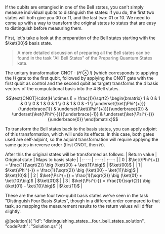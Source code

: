 If the qubits are entangled in one of the Bell states, you can't simply measure individual qubits to distinguish the states: if you do, the first two states will both give you 00 or 11, and the last two: 01 or 10. We need to come up with a way to transform the original states to states that are easy to distinguish before measuring them.

First, let's take a look at the preparation of the Bell states starting with the $\ket{00}$ basis state.

> A more detailed discussion of preparing all the Bell states can be found in the task "All Bell States" of the Preparing Quantum States kata.

The unitary transformation $\text{CNOT}\cdot(H \otimes I)$ (which corresponds to applying the $H$ gate to the first qubit, followed by applying the $\text{CNOT}$ gate with the first qubit as control and the second qubit as target) transforms the 4 basis vectors of the computational basis into the 4 Bell states.

$$\text{CNOT}\cdot(H \otimes I) = \frac{1}{\sqrt2} \begin{bmatrix} 1 & 0 & 1 & 0 \\ 0 & 1 & 0 & 1 \\ 0 & 1 & 0 & -1 \\ \underset{\ket{\Phi^{+}}}{\underbrace{1}} & \underset{\ket{\Psi^{+}}}{\underbrace{0}} & \underset{\ket{\Phi^{-}}}{\underbrace{-1}} & \underset{\ket{\Psi^{-}}}{\underbrace{0}} \end{bmatrix}$$

To transform the Bell states back to the basis states, you can apply adjoint of this transformation, which will undo its effects. In this case, both gates used are self-adjoint, so the adjoint transformation will require applying the same gates in reverse order (first $\text{CNOT}$, then $H$).

After this the original states will be transformed as follows:
| Return value | Original state | Maps to basis state |
|     :---:    |     :---:      |        :---:        |
| 0     | $\ket{\Phi^{+}} = \frac{1}{\sqrt{2}} \big (\ket{00} + \ket{11}\big)$        | $\ket{00}$      |
| 1     | $\ket{\Phi^{-}} = \frac{1}{\sqrt{2}} \big (\ket{00} - \ket{11}\big)$        | $\ket{10}$      |
| 2     | $\ket{\Psi^{+}} = \frac{1}{\sqrt{2}} \big (\ket{01} + \ket{10}\big)$        | $\ket{01}$      |
| 3     | $\ket{\Psi^{-}} = \frac{1}{\sqrt{2}} \big (\ket{01} - \ket{10}\big)$        | $\ket{11}$      |

These are the same four two-qubit basis states we've seen in the task "Distinguish Four Basis States", though in a different order compared to that task, so mapping the measurement results to the return values will differ slightly.

@[solution]({
    "id": "distinguishing_states__four_bell_states_solution",
    "codePath": "Solution.qs"
})
